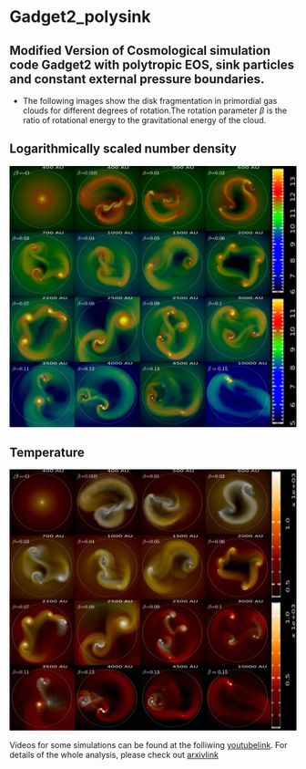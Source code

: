 # Gadget2_polysink

## Modified Version of Cosmological simulation code Gadget2 with polytropic EOS, sink particles and constant external pressure boundaries.

+ The following images show the disk fragmentation in primordial gas clouds for different degrees of rotation.The rotation parameter $\beta$ is the ratio of rotational energy to the gravitational energy of the cloud. 

## Logarithmically scaled number density
![alt text](sink_img.png)
## Temperature
![alt text](sink_tmp.png)


Videos for some simulations can be found at the folliwing [youtubelink](https://www.youtube.com/watch?v=OAVzvZCopAI&list=PLEsVP16ISIIfigm7YLgIy4Cf14TGJ1UeE). For details of the whole analysis, please check out [arxivlink](https://arxiv.org/abs/2208.10789)

